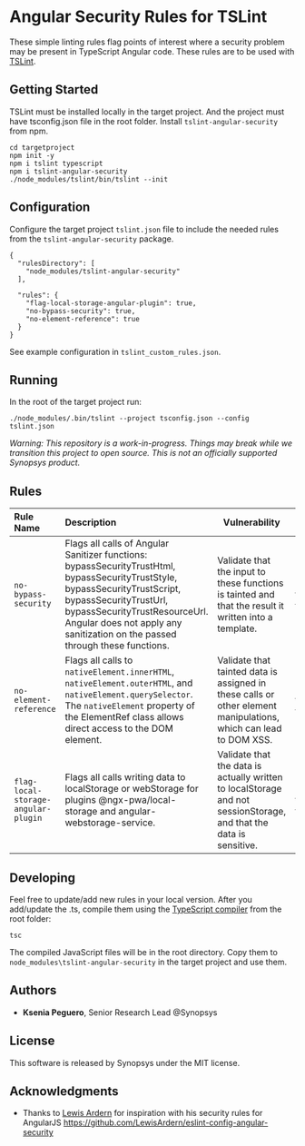 # Angular Security Rules for TSLint

These simple linting rules flag points of interest where a security problem may be present in TypeScript Angular code. These rules are to be used with [TSLint](https://palantir.github.io/tslint/).

## Getting Started

TSLint must be installed locally in the target project. And the project must have tsconfig.json file in the root folder. Install `tslint-angular-security` from npm.

```
cd targetproject
npm init -y
npm i tslint typescript
npm i tslint-angular-security
./node_modules/tslint/bin/tslint --init
```

## Configuration

Configure the target project `tslint.json` file to include the needed rules from the `tslint-angular-security` package. 

```
{
  "rulesDirectory": [
    "node_modules/tslint-angular-security"
  ],

  "rules": {
    "flag-local-storage-angular-plugin": true,
    "no-bypass-security": true,
    "no-element-reference": true
  }
}
```

See example configuration in `tslint_custom_rules.json`.


## Running

In the root of the target project run:

```
./node_modules/.bin/tslint --project tsconfig.json --config tslint.json
```

*Warning: This repository is a work-in-progress. Things may break while we transition this project to open source. This is not an officially supported Synopsys product.*

## Rules

Rule Name   | Description | Vulnerability | CWE
:---------- | :------------ | -------------|---
`no-bypass-security` | Flags all calls of Angular Sanitizer functions: bypassSecurityTrustHtml, bypassSecurityTrustStyle, bypassSecurityTrustScript, bypassSecurityTrustUrl, bypassSecurityTrustResourceUrl. Angular does not apply any sanitization on the passed through these functions. | Validate that the input to these functions is tainted and that the result it written into a template.| [CWE-79](https://cwe.mitre.org/data/definitions/79.html)
`no-element-reference` | Flags all calls to `nativeElement.innerHTML`, `nativeElement.outerHTML`, and `nativeElement.querySelector`. The `nativeElement` property of the ElementRef class allows direct access to the DOM element. | Validate that tainted data is assigned in these calls or other element manipulations, which can lead to DOM XSS.| [CWE-79](https://cwe.mitre.org/data/definitions/79.html)
`flag-local-storage-angular-plugin` | Flags all calls writing data to localStorage or webStorage for plugins @ngx-pwa/local-storage and angular-webstorage-service. | Validate that the data is actually written to localStorage and not sessionStorage, and that the data is sensitive.| [CWE-922](https://cwe.mitre.org/data/definitions/922.html)

## Developing

Feel free to update/add new rules in your local version. After you add/update the .ts, compile them using the [TypeScript compiler](https://www.npmjs.com/package/typescript) from the root folder:

```
tsc
```
The compiled JavaScript files will be in the root directory. Copy them to `node_modules\tslint-angular-security` in the target project and use them. 

## Authors
 
* **Ksenia Peguero**, Senior Research Lead @Synopsys
 
## License
 
This software is released by Synopsys under the MIT license.
 
## Acknowledgments
 
* Thanks to [Lewis Ardern](https://github.com/LewisArdern/) for inspiration with his security rules for AngularJS https://github.com/LewisArdern/eslint-config-angular-security
